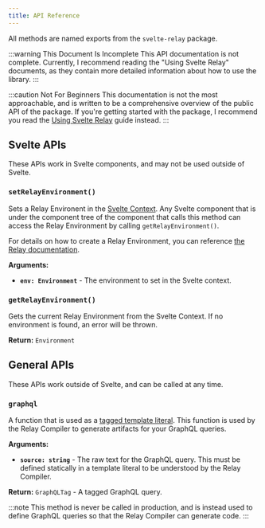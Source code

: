 ```yaml
---
title: API Reference
---
```


All methods are named exports from the `svelte-relay` package.

:::warning This Document Is Incomplete
This API documentation is not complete. Currently, I recommend reading the "Using Svelte Relay" documents, as they contain more detailed information about how to use the library.
:::

:::caution Not For Beginners
This documentation is not the most approachable, and is written to be a comprehensive overview of the public API of the package. If you're getting started with the package, I recommend you read the [Using Svelte Relay](http://localhost:3000/svelte-relay/docs/usage/providing-the-environment) guide instead.
:::

## Svelte APIs

These APIs work in Svelte components, and may not be used outside of Svelte.

### `setRelayEnvironment()`

Sets a Relay Environent in the [Svelte Context](https://svelte.dev/tutorial/context-api). Any Svelte component that is under the component tree of the component that calls this method can access the Relay Environment by calling `getRelayEnvironment()`.

For details on how to create a Relay Environment, you can reference [the Relay documentation](https://relay.dev/docs/en/relay-environment).

**Arguments:**

- **`env: Environment`** - The environment to set in the Svelte context.

### `getRelayEnvironment()`

Gets the current Relay Environment from the Svelte Context. If no environment is found, an error will be thrown.

**Return:** `Environment`

## General APIs

These APIs work outside of Svelte, and can be called at any time.

### `graphql`

A function that is used as a [tagged template literal](https://developer.mozilla.org/en-US/docs/Web/JavaScript/Reference/Template_literals). This function is used by the Relay Compiler to generate artifacts for your GraphQL queries.

**Arguments:**

- **`source: string`** - The raw text for the GraphQL query. This must be defined statically in a template literal to be understood by the Relay Compiler.

**Return:** `GraphQLTag` - A tagged GraphQL query.

:::note
This method is never be called in production, and is instead used to define GraphQL queries so that the Relay Compiler can generate code.
:::
